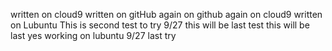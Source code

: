 written on cloud9
written on gitHub
again on github
again on cloud9
written on Lubuntu
This is second test to try 9/27
this will be last test
this will be last
yes working on lubuntu 9/27
last try
